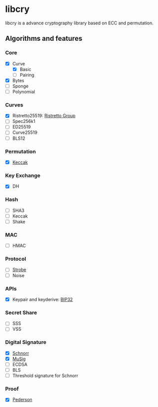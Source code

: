 # libcry

libcry is a advance cryptography library based on ECC and permutation.

## Algorithms and features

### Core

- [X] Curve
  - [X] Basic
  - [ ] Pairing
- [X] Bytes
- [ ] Sponge
- [ ] Polynomial

### Curves

- [X] Ristretto25519: [Ristretto Group](https://ristretto.group/ristretto.html)
- [ ] Spec256k1
- [ ] ED25519
- [ ] Curve25519
- [ ] BLS12

### Permutation

- [X] [Keccak](https://keccak.team/keccak.html)

### Key Exchange

- [X] DH

### Hash

- [ ] SHA3
- [ ] Keccak
- [ ] Shake

### MAC

- [ ] HMAC

### Protocol

- [ ] [Strobe](https://strobe.sourceforge.io)
- [ ] Noise

### APIs

- [X] Keypair and keyderive: [BIP32](https://github.com/bitcoin/bips/blob/master/bip-0032.mediawiki)

### Secret Share

- [ ] SSS
- [ ] VSS

### Digital Signature

- [X] [Schnorr](https://github.com/bitcoin/bips/blob/master/bip-0340.mediawiki)
- [X] [MuSig](https://eprint.iacr.org/2018/068)
- [ ] ECDSA
- [ ] BLS
- [ ] Threshold signature for Schnorr

### Proof

- [X] [Pederson](https://link.springer.com/content/pdf/10.1007%2F3-540-46766-1_9.pdf#page=3)

